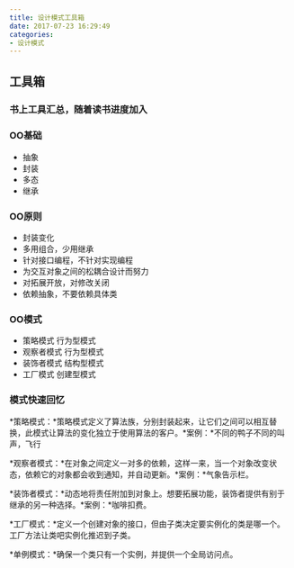 ```yaml
---
title: 设计模式工具箱
date: 2017-07-23 16:29:49
categories:
- 设计模式
---
```


## 工具箱
<!--more-->
### 书上工具汇总，随着读书进度加入


### OO基础
*	抽象
*	封装
*	多态
*	继承

### OO原则
*	封装变化
*	多用组合，少用继承
*	针对接口编程，不针对实现编程
*	为交互对象之间的松耦合设计而努力
*	对拓展开放，对修改关闭
*	依赖抽象，不要依赖具体类

### OO模式
*	策略模式 行为型模式
*	观察者模式 行为型模式
*	装饰者模式 结构型模式
*	工厂模式 创建型模式


### 模式快速回忆

*策略模式：*策略模式定义了算法族，分别封装起来，让它们之间可以相互替换，此模式让算法的变化独立于使用算法的客户。*案例：*不同的鸭子不同的叫声，飞行

*观察者模式：*在对象之间定义一对多的依赖，这样一来，当一个对象改变状态，依赖它的对象都会收到通知，并自动更新。*案例：*气象告示栏。

*装饰者模式：*动态地将责任附加到对象上。想要拓展功能，装饰者提供有别于继承的另一种选择。*案例：*咖啡扣费。

*工厂模式：*定义一个创建对象的接口，但由子类决定要实例化的类是哪一个。工厂方法让类吧实例化推迟到子类。

*单例模式：*确保一个类只有一个实例，并提供一个全局访问点。



